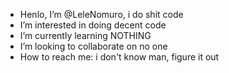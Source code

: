 -  Henlo, I’m @LeleNomuro, i do shit code
-  I’m interested in doing decent code 
-  I’m currently learning NOTHING
-  I’m looking to collaborate on no one
-  How to reach me: i don't know man, figure it out

<!---
LeleNomuro/LeleNomuro is a ✨ special ✨ repository because its `README.md` (this file) appears on your GitHub profile.
You can click the Preview link to take a look at your changes.
--->
